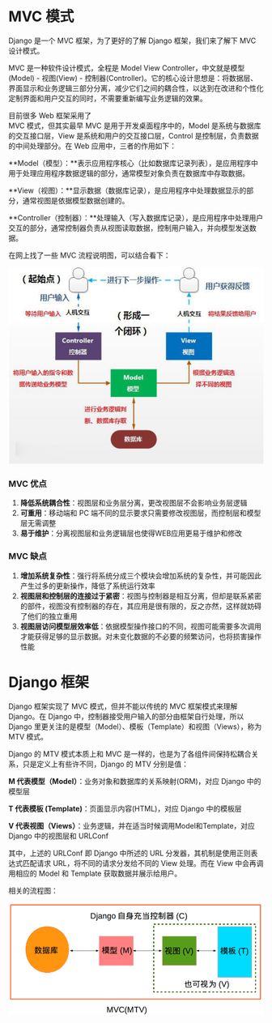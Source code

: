 # MVC 模式

Django 是一个 MVC 框架，为了更好的了解 Django 框架，我们来了解下 MVC 设计模式。

MVC 是一种软件设计模式，全程是 Model View Controller，中文就是模型\(Model\) - 视图\(View\) - 控制器\(Controller\)。它的核心设计思想是：将数据层、界面显示和业务逻辑三部分分离，减少它们之间的耦合性，以达到在改进和个性化定制界面和用户交互的同时，不需要重新编写业务逻辑的效果。

目前很多 Web 框架采用了  
MVC 模式，但其实最早 MVC 是用于开发桌面程序中的，Model 是系统与数据库的交互接口层，View 是系统和用户的交互接口层，Control 是控制层，负责数据的中间处理部分。在 Web 应用中，三者的作用如下：

**Model（模型）：**表示应用程序核心（比如数据库记录列表），是应用程序中用于处理应用程序数据逻辑的部分，通常模型对象负责在数据库中存取数据。

**View（视图）：**显示数据（数据库记录），是应用程序中处理数据显示的部分，通常视图是依据模型数据创建的。

**Controller（控制器）：**处理输入（写入数据库记录），是应用程序中处理用户交互的部分，通常控制器负责从视图读取数据，控制用户输入，并向模型发送数据。

在网上找了一些 MVC 流程说明图，可以结合看下：

![](/assets/mvc-flow.jpg)

### MVC 优点

1. **降低系统耦合性**：视图层和业务层分离，更改视图层不会影响业务层逻辑
2. **可重用**：移动端和 PC 端不同的显示要求只需要修改视图层，而控制层和模型层无需调整
3. **易于维护**：分离视图层和业务逻辑层也使得WEB应用更易于维护和修改

### MVC 缺点

1. **增加系统复杂性**：强行将系统分成三个模块会增加系统的复杂性，并可能因此产生过多的更新操作，降低了系统运行效率
2. **视图层和控制层的连接过于紧密**：视图与控制器是相互分离，但却是联系紧密的部件，视图没有控制器的存在，其应用是很有限的，反之亦然，这样就妨碍了他们的独立重用
3. **视图层访问模型层效率低**：依据模型操作接口的不同，视图可能需要多次调用才能获得足够的显示数据。对未变化数据的不必要的频繁访问，也将损害操作性能

# Django 框架

Django 框架实现了 MVC 模式，但并不能以传统的 MVC 框架模式来理解 Django。在 Django 中，控制器接受用户输入的部分由框架自行处理，所以 Django 里更关注的是模型（Model）、模板（Template）和视图（Views），称为 MTV 模式。

Django 的 MTV 模式本质上和 MVC 是一样的，也是为了各组件间保持松耦合关系，只是定义上有些许不同，Django 的 MTV 分别是值：

**M 代表模型（Model）**：业务对象和数据库的关系映射\(ORM\)，对应 Django 中的模型层

**T 代表模板 \(Template\)**：页面显示内容\(HTML\)，对应 Django 中的模板层

**V 代表视图（Views）**：业务逻辑，并在适当时候调用Model和Template，对应 Django 中的视图层和 URLConf

其中，上述的 URLConf 即 Django 中所述的 URL 分发器，其机制是使用正则表达式匹配请求 URL，将不同的请求分发给不同的 View 处理。而在 View 中会再调用相应的 Model 和 Template 获取数据并展示给用户。

相关的流程图：

![](/assets/django-mtv.png)

